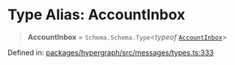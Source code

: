 # Type Alias: AccountInbox

> **AccountInbox** = `Schema.Schema.Type`\<*typeof* [`AccountInbox`](../variables/AccountInbox.md)\>

Defined in: [packages/hypergraph/src/messages/types.ts:333](https://github.com/hashirpm/hypergraph/blob/ab4ea1cdb9430798142e0d735aac9d31c2cf0ae0/packages/hypergraph/src/messages/types.ts#L333)
